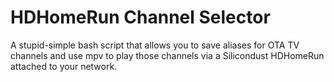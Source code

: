 # HDHomeRun Channel Selector

A stupid-simple bash script that allows you to save aliases for OTA TV
channels and use mpv to play those channels via a Silicondust HDHomeRun
attached to your network.
